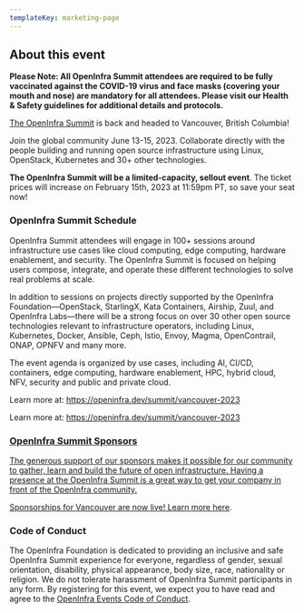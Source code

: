 ```yaml
---
templateKey: marketing-page
---
```


## About this event

**Please Note: All OpenInfra Summit attendees are required to be fully vaccinated against the COVID-19 virus and face masks (covering your mouth and nose) are mandatory for all attendees. Please visit our Health & Safety guidelines for additional details and protocols.**

<a href="https://openinfra.dev/summit/" target="_blank">The OpenInfra Summit</a> is back and headed to Vancouver, British Columbia!

Join the global community June 13-15, 2023. Collaborate directly with the people building and running open source infrastructure using Linux, OpenStack, Kubernetes and 30+ other technologies.

**The OpenInfra Summit will be a limited-capacity, sellout event**. The ticket prices will increase on February 15th, 2023 at 11:59pm PT, so save your seat now!

### **OpenInfra Summit Schedule**

OpenInfra Summit attendees will engage in 100+ sessions around infrastructure use cases like cloud computing, edge computing, hardware enablement, and security. The OpenInfra Summit is focused on helping users compose, integrate, and operate these different technologies to solve real problems at scale.

In addition to sessions on projects directly supported by the OpenInfra Foundation—OpenStack, StarlingX, Kata Containers, Airship, Zuul, and OpenInfra Labs—there will be a strong focus on over 30 other open source technologies relevant to infrastructure operators, including Linux, Kubernetes, Docker, Ansible, Ceph, Istio, Envoy, Magma, OpenContrail, ONAP, OPNFV and many more.

The event agenda is organized by use cases, including AI, CI/CD, containers, edge computing, hardware enablement, HPC, hybrid cloud, NFV, security and public and private cloud.

Learn more at: <a href="https://openinfra.dev/summit/vancouver-2023" target="_blank">https://openinfra.dev/summit/vancouver-2023</a>

Learn more at: <a href="https://openinfra.dev/summit/vancouver-2023" target="_blank">https://openinfra.dev/summit/vancouver-2023</a>

<a href="https://openinfra.dev/summit-sponsor" target="_blank"><h3><b>OpenInfra Summit Sponsors</b></h3>

The generous support of our sponsors makes it possible for our community to gather, learn and build the future of open infrastructure. Having a presence at the OpenInfra Summit is a great way to get your company in front of the OpenInfra community.

Sponsorships for Vancouver are now live! Learn more <a href="https://openinfra.dev/summit/vancouver-2023/summit-sponsor/" target="_blank">here</a>.

### **Code of Conduct**

The OpenInfra Foundation is dedicated to providing an inclusive and safe OpenInfra Summit experience for everyone, regardless of gender, sexual orientation, disability, physical appearance, body size, race, nationality or religion. We do not tolerate harassment of OpenInfra Summit participants in any form. By registering for this event, we expect you to have read and agree to the <a href="https://openinfra.dev/legal/code-of-conduct/events" target="_blank">OpenInfra Events Code of Conduct</a>.